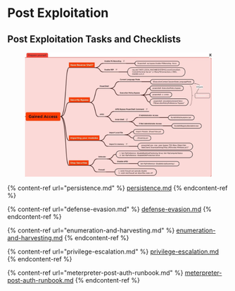 # Post Exploitation

## Post Exploitation Tasks and Checklists

<figure><img src="../../.gitbook/assets/image (5).png" alt=""><figcaption></figcaption></figure>

{% content-ref url="persistence.md" %}
[persistence.md](persistence.md)
{% endcontent-ref %}

{% content-ref url="defense-evasion.md" %}
[defense-evasion.md](defense-evasion.md)
{% endcontent-ref %}

{% content-ref url="enumeration-and-harvesting.md" %}
[enumeration-and-harvesting.md](enumeration-and-harvesting.md)
{% endcontent-ref %}

{% content-ref url="privilege-escalation.md" %}
[privilege-escalation.md](privilege-escalation.md)
{% endcontent-ref %}

{% content-ref url="meterpreter-post-auth-runbook.md" %}
[meterpreter-post-auth-runbook.md](meterpreter-post-auth-runbook.md)
{% endcontent-ref %}
